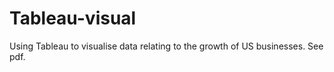 # Tableau-visual

Using Tableau to visualise data relating to the growth of US businesses. See pdf. 
